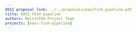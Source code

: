 ```yaml
---
OSSI proposal link: ../../proposals/easifish_pipeline.pdf
title: EASI-FISH pipeline
authors: MultiFISH Project Team
projects: [easi-fish-pipeline]
---
```

